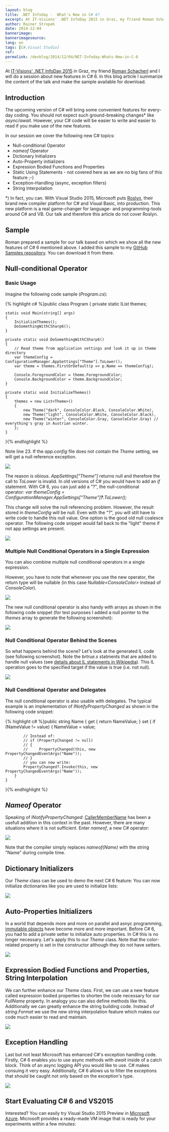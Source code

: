 ```yaml
---
layout: blog
title: .NET Infoday -  What's New in C# 6?
excerpt: At IT-Visions' .NET InfoDay 2015 in Graz, my friend Roman Schacherl and I will do a session about new features in C# 6. In this blog article I summarize the content of the talk and make the sample available for download.
author: Rainer Stropek
date: 2014-12-04
bannerimage: 
bannerimagesource: 
lang: en
tags: [C#,Visual Studio]
ref: 
permalink: /devblog/2014/12/04/NET-Infoday-Whats-New-in-C-6
---
```


<p>At <a href="http://www.it-visions.at/OffeneSeminare/IT-Visions%20Infotag%202014%20zur%20Zukunft%20von%20.NET/7895" target="_blank">IT-Visions' .NET InfoDay 2015</a> in Graz, my friend <a href="http://www.softaware.at/About/Unser-Team" target="_blank">Roman Schacherl</a> and I will do a session about new features in C# 6. In this blog article I summarize the content of the talk and make the sample available for download.</p><h2>Introduction</h2><p>The upcoming version of C# will bring some convenient features for every-day coding. You should not expect such ground-breaking changes* like <em>async/await</em>. However, your C# code will be easier to write and easier to read if you make use of the new features.</p><p>In our session we cover the following new C# topics:</p><ul>
  <li>Null-conditional Operator</li>
  <li>
    <em>nameof</em> Operator</li>
  <li>Dictionary Initializers</li>
  <li>Auto-Property initializers</li>
  <li>Expression Bodied Functions and Properties</li>
  <li>Static Using Statements - not covered here as we are no big fans of this feature ;-)</li>
  <li>Exception-Handling (async, exception filters)</li>
  <li>String Interpolation</li>
</ul><p>*) In fact, you can. With Visual Studio 2015, Microsoft puts <a href="https://roslyn.codeplex.com/" target="_blank">Roslyn</a>, their brand new compiler platform for C# and Visual Basic, into production. This new platform is a real game-changer for language- and programming-tools around C# and VB. Our talk and therefore this article do not cover Roslyn.</p><h2>Sample</h2><p>Roman prepared a sample for our talk based on which we show all the new features of C# 6 mentioned above. I added this sample to my <a href="https://github.com/rstropek/Samples/tree/master/WhatsNewInCSharp6" target="_blank">GitHub Samples repository</a>. You can download it from there.</p><h2>Null-conditional Operator</h2><h3>Basic Usage</h3><p>Imagine the following code sample (<em>Program.cs</em>):</p>{% highlight c# %}public class Program
{
    private static IList<Theme> themes;

    static void Main(string[] args)
    {
        InitializeThemes();
        DoSomethingWithCSharp6();
    }

    private static void DoSomethingWithCSharp6()
    {
        // Read theme from application settings and look it up in theme directory
        var themeConfig = ConfigurationManager.AppSettings["Theme"].ToLower();
        var theme = themes.FirstOrDefault(p => p.Name == themeConfig);

        Console.ForegroundColor = theme.ForegroundColor;
        Console.BackgroundColor = theme.BackgroundColor;
    }

    private static void InitializeThemes()
    {
        themes = new List<Theme>()
        {
            new Theme("dark", ConsoleColor.Black, ConsoleColor.White),
            new Theme("light", ConsoleColor.White, ConsoleColor.Black),
            new Theme("winter", ConsoleColor.Gray, ConsoleColor.Gray) // everything's gray in Austrian winter.
        };
    }
}{% endhighlight %}<p>Note line 23. If the <em>app.config</em> file does not contain the <em>Theme</em> setting, we will get a null reference exception.</p><p>
  <img src="{{site.baseurl}}/content/images/blog/2014/12/nullrefex.png" />
</p><p>The reason is obious. <em>AppSettings["Theme"]</em> returns null and therefore the call to <em>ToLower</em> is invalid. In old versions of C# you would have to add an <em>if</em> statement. With C# 6, you can just add a "?", the null-conditional operator: <em>var themeConfig = ConfigurationManager.AppSettings["Theme"]<strong>?</strong>.ToLower();</em></p><p>This change will solve the null referencing problem. However, the result stored in <em>themeConfig</em> will be null. Even with the "?", you will still have to write code to handle this null value. One option is the good old null coalesce operator. The following code snippet would fall back to the "light" theme if not app settings are present.</p><p>
  <img src="{{site.baseurl}}/content/images/blog/2014/12/nullcoalesce.png" />
</p><h3>Multiple Null Conditional Operators in a Single Expression</h3><p>You can also combine multiple null conditional operators in a single expression.</p><p class="showcase">However, you have to note that whenever you use the new operator, the return type will be nullable (in this case <em>Nullable&lt;ConsoleColor&gt;</em> instead of <em>ConsoleColor</em>).</p><p>
  <img src="{{site.baseurl}}/content/images/blog/2014/12/multiplenullcond.png" />
</p><p>The new null conditional operator is also handy with arrays as shown in the following code snippet (for test purposes I added a null pointer to the <em>themes</em> array to generate the following screenshot):</p><p>
  <img src="{{site.baseurl}}/content/images/blog/2014/12/nullcondarrays.png" />
</p><h3>Null Conditional Operator Behind the Scenes</h3><p>So what happens behind the scene? Let's look at the generated IL code (see following screenshot). Note the <em>brtrue.s</em> statments that are added to handle null values (see <a href="http://en.wikipedia.org/wiki/List_of_CIL_instructions" target="_blank">details about IL statements in Wikipedia</a>). This IL operation goes to the specified target if the value is true (i.e. not null).</p><p>
  <img src="{{site.baseurl}}/content/images/blog/2014/12/ildasm.png" />
</p><h3>Null Conditional Operator and Delegates</h3><p>The null conditional operator is also usable with delegates. The typical example is an implementation of <em>INotifyPropertyChanged</em> as shown in the following code snippet:</p>{% highlight c# %}public string Name
{
    get { return NameValue; }
    set
    {
        if (NameValue != value)
        {
            NameValue = value;

            // Instead of:
            // if (PropertyChanged != null)
            // {
            //     PropertyChanged(this, new PropertyChangedEventArgs("Name"));
            // }
            // you can now write:
            PropertyChanged?.Invoke(this, new PropertyChangedEventArgs("Name"));
        }
    }
}{% endhighlight %}<h2>
  <em>Nameof</em> Operator</h2><p>Speaking of <em>INotifyPropertyChanged</em>: <a href="http://msdn.microsoft.com/en-us/library/system.runtime.compilerservices.callermembernameattribute%28v=vs.110%29.aspx" target="_blank">CallerMemberName</a> has been a usefull addition in this context in the past. However, there are many situations where it is not sufficient. Enter <em>nameof</em>, a new C# operator:</p><p>
  <img src="{{site.baseurl}}/content/images/blog/2014/12/nameof.png" />
</p><p>Note that the compiler simply replaces <em>nameof(Name)</em> with the string "Name" during compile time.</p><h2>Dictionary Initializers</h2><p>Our <em>Theme</em> class can be used to demo the next C# 6 feature: You can now initialize dictionaries like you are used to initialize lists:</p><p>
  <img src="{{site.baseurl}}/content/images/blog/2014/12/dictinit.png" />
</p><h2>Auto-Properties Initializers</h2><p>In a world that depends more and more on parallel and asnyc programming, <a href="http://en.wikipedia.org/wiki/Immutable_object" target="_blank">immutable objects</a> have become more and more important. Before C# 6, you had to add a private setter to initialize auto properties. In C# this is no longer necessary. Let's apply this to our <em>Theme</em> class. Note that the color-related property is set in the constructor although they do not have setters.</p><p>
  <img src="{{site.baseurl}}/content/images/blog/2014/12/AutoPropInit.png" />
</p><h2>Expression Bodied Functions and Properties, String Interpolation</h2><p>We can further enhance our <em>Theme</em> class. First, we can use a new feature called expression bodied properties to shorten the code necessary for our <em>FullName</em> property. In analogy you can also define methods like this. Additionally we can greatly enhance the string building code. Instead of <em>string.Format</em> we use the new string interpolation feature which makes our code much easier to read and maintain.</p><p>
  <img src="{{site.baseurl}}/content/images/blog/2014/12/StringInterpolation.png" />
</p><h2>Exception Handling</h2><p>Last but not least Microsoft has enhanced C#'s exception handling code. Firstly, C# 6 enables you to use async methods with <em>await</em> inside of a catch block. Think of an async logging API you would like to use. C# makes consuing it very easy. Additionally, C# 6 allows us to filter the exceptions that should be caught not only based on the exception's type.</p><p>
  <img src="{{site.baseurl}}/content/images/blog/2014/12/exceptionHandling.png" />
</p><h2>Start Evaluating C# 6 and VS2015</h2><p>Interested? You can easily try Visual Studio 2015 Preview in <a href="https://azure.microsoft.com" target="_blank">Microsoft Azure</a>. Microsoft provides a ready-made VM image that is ready for your experiments within a few minutes:</p><function name="Composite.Media.ImageGallery.Slimbox2">
  <param name="MediaImage" value="MediaArchive:58fc1066-2d64-4496-b3b8-fe25c17ea102" />
  <param name="ThumbnailMaxWidth" value="800" />
  <param name="ThumbnailMaxHeight" value="800" />
  <param name="ImageMaxWidth" value="1280" />
  <param name="ImageMaxHeight" value="800" />
</function>